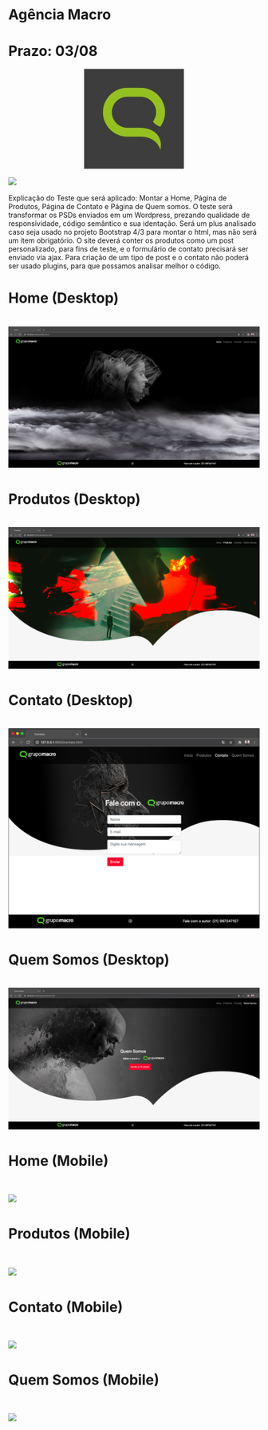 # Agência Macro

# Prazo: 03/08
<p align="center">
<img src="./imgReadme/logoMacro.jpeg">
</p>
<a href="https://dev-antoniolima.github.io/agencia-macro/quemSomos.html"/>
<img src="https://img.shields.io/badge/-Acesse%20o%20Site-blue">
</a>                      
<p align="left">
Explicação do Teste que será aplicado: 
Montar a Home, Página de Produtos, Página de Contato e Página de Quem somos.
O teste será transformar os PSDs enviados em um Wordpress, prezando qualidade de responsividade, código semântico e sua identação. Será um plus analisado caso seja usado no projeto Bootstrap 4/3 para montar o html, mas não será um item obrigatório.
O site deverá conter os produtos como um post personalizado, para fins de teste, e o formulário de contato precisará ser enviado via ajax. Para criação de um tipo de post e o contato não poderá ser usado plugins, para que possamos analisar melhor o código. 
<p>

<p align="center">
<h1>Home (Desktop)<h1>
<img src="./imgReadme/01.png">
</p>


<p align="center">
<h1>Produtos (Desktop)<h1>
<img src="./imgReadme/02.png">
</p>


<p align="center">
<h1>Contato (Desktop)<h1>
<img src="./imgReadme/03.png">
</p>


<p align="center">
<h1>Quem Somos (Desktop)<h1>
<img src="./imgReadme/04.png">
</p
  
<p align="center">
<h1>Home (Mobile)<h1>
<img src="./imgReadme/05.png">
</p> 
  
<p align="center">
<h1>Produtos (Mobile)<h1>
<img src="./imgReadme/06.png">
</p>  
  
<p align="center">
<h1>Contato (Mobile)<h1>
<img src="./imgReadme/07.png">
</p>  

<p align="center">
<h1>Quem Somos (Mobile)<h1>
<img src="./imgReadme/08.png">
</p>
